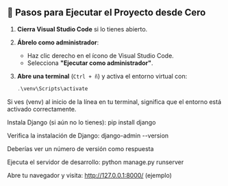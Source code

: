 ## 🚀 Pasos para Ejecutar el Proyecto desde Cero

1. **Cierra Visual Studio Code** si lo tienes abierto.

2. **Ábrelo como administrador**:
   - Haz clic derecho en el ícono de Visual Studio Code.
   - Selecciona **"Ejecutar como administrador"**.

3. **Abre una terminal** (`Ctrl + ñ`) y activa el entorno virtual con:

   ```powershell
   .\venv\Scripts\activate

Si ves (venv) al inicio de la línea en tu terminal, significa que el entorno está activado correctamente.

Instala Django (si aún no lo tienes):
pip install django

Verifica la instalación de Django:
django-admin --version

Deberías ver un número de versión como respuesta

Ejecuta el servidor de desarrollo:
python manage.py runserver

Abre tu navegador y visita:
http://127.0.0.1:8000/ (ejemplo)
